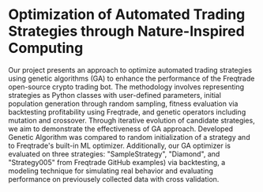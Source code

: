 # Optimization of Automated Trading Strategies through Nature-Inspired Computing
Our project presents an approach to optimize automated trading strategies using genetic algorithms (GA) to enhance the performance of the Freqtrade open-source crypto trading bot. The methodology involves representing strategies as Python classes with user-defined parameters, initial population generation through random sampling, fitness evaluation via backtesting profitability using Freqtrade, and genetic operators including mutation and crossover. Through iterative evolution of candidate strategies, we aim to demonstrate the effectiveness of GA approach. Developed Genetic Algorithm was compared to random initialization of a strategy and to Freqtrade's built-in ML optimizer. Additionally, our GA optimizer is evaluated on three strategies: "SampleStrategy", "Diamond", and "Strategy005" from Freqtrade GitHub examples) via backtesting, a modeling technique for simulating real behavior and evaluating performance on previousely collected data with cross validation.
